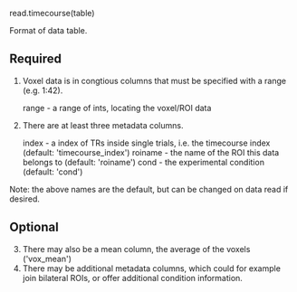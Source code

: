 read.timecourse(table)

Format of data table.

Required
--------
1. Voxel data is in congtious columns that must be specified with a range (e.g. 1:42).
	
	range - a range of ints, locating the voxel/ROI data

2. There are at least three metadata columns.
	
	index - a index of TRs inside single trials, i.e. the timecourse index 
		(default: 'timecourse_index')
	roiname - the name of the ROI this data belongs to (default: 'roiname')
	cond - the experimental condition (default: 'cond')

Note: the above names are the default, but can be changed on data read if desired.

Optional
--------
3. There may also be a mean column, the average of the voxels ('vox_mean')
4. There may be additional metadata columns, which could for example join bilateral ROIs, or offer additional condition information.

